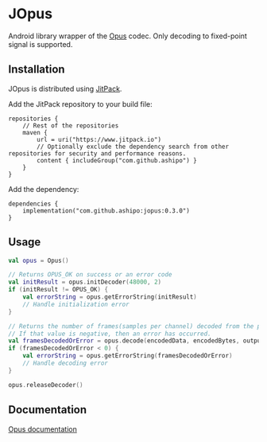 # JOpus

Android library wrapper of the [Opus](https://github.com/xiph/opus) codec.
Only decoding to fixed-point signal is supported.

## Installation

JOpus is distributed using [JitPack](https://jitpack.io/#ashipo/jopus).

Add the JitPack repository to your build file:

```
repositories {
    // Rest of the repositories
    maven {
        url = uri("https://www.jitpack.io")
        // Optionally exclude the dependency search from other repositories for security and performance reasons.
        content { includeGroup("com.github.ashipo") }
    }
}
```

Add the dependency:

```
dependencies {
    implementation("com.github.ashipo:jopus:0.3.0")
}
```

## Usage

```kt
val opus = Opus()

// Returns OPUS_OK on success or an error code
val initResult = opus.initDecoder(48000, 2)
if (initResult != OPUS_OK) {
    val errorString = opus.getErrorString(initResult)
    // Handle initialization error
}

// Returns the number of frames(samples per channel) decoded from the packet.
// If that value is negative, then an error has occurred.
val framesDecodedOrError = opus.decode(encodedData, encodedBytes, outputBuffer, outputBufferFrames, fec)
if (framesDecodedOrError < 0) {
    val errorString = opus.getErrorString(framesDecodedOrError)
    // Handle decoding error
}

opus.releaseDecoder()
```

## Documentation

[Opus documentation](https://opus-codec.org/docs/)
